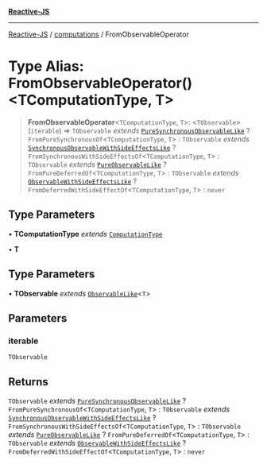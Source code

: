 [**Reactive-JS**](../../README.md)

***

[Reactive-JS](../../README.md) / [computations](../README.md) / FromObservableOperator

# Type Alias: FromObservableOperator()\<TComputationType, T\>

> **FromObservableOperator**\<`TComputationType`, `T`\>: \<`TObservable`\>(`iterable`) => `TObservable` *extends* [`PureSynchronousObservableLike`](../interfaces/PureSynchronousObservableLike.md) ? `FromPureSynchronousOf`\<`TComputationType`, `T`\> : `TObservable` *extends* [`SynchronousObservableWithSideEffectsLike`](../interfaces/SynchronousObservableWithSideEffectsLike.md) ? `FromSynchronousWithSideEffectsOf`\<`TComputationType`, `T`\> : `TObservable` *extends* [`PureObservableLike`](../interfaces/PureObservableLike.md) ? `FromPureDeferredOf`\<`TComputationType`, `T`\> : `TObservable` *extends* [`ObservableWithSideEffectsLike`](../interfaces/ObservableWithSideEffectsLike.md) ? `FromDeferredWithSideEffectOf`\<`TComputationType`, `T`\> : `never`

## Type Parameters

• **TComputationType** *extends* [`ComputationType`](ComputationType.md)

• **T**

## Type Parameters

• **TObservable** *extends* [`ObservableLike`](../interfaces/ObservableLike.md)\<`T`\>

## Parameters

### iterable

`TObservable`

## Returns

`TObservable` *extends* [`PureSynchronousObservableLike`](../interfaces/PureSynchronousObservableLike.md) ? `FromPureSynchronousOf`\<`TComputationType`, `T`\> : `TObservable` *extends* [`SynchronousObservableWithSideEffectsLike`](../interfaces/SynchronousObservableWithSideEffectsLike.md) ? `FromSynchronousWithSideEffectsOf`\<`TComputationType`, `T`\> : `TObservable` *extends* [`PureObservableLike`](../interfaces/PureObservableLike.md) ? `FromPureDeferredOf`\<`TComputationType`, `T`\> : `TObservable` *extends* [`ObservableWithSideEffectsLike`](../interfaces/ObservableWithSideEffectsLike.md) ? `FromDeferredWithSideEffectOf`\<`TComputationType`, `T`\> : `never`
